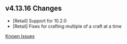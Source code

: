 ## v4.13.16 Changes

* [Retail] Support for 10.2.0
* [Retail] Fixes for crafting multiple of a craft at a time

[Known Issues](https://support.tradeskillmaster.com/en_US/known_issues)
